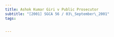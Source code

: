 ```yaml
---
title: Ashok Kumar Giri v Public Prosecutor 
subtitle: "[2001] SGCA 56 / 03\_September\_2001"
tags:


---
```


